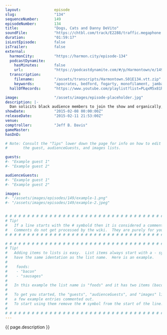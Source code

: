 ```yaml
---
layout:               episode
slug:                 "134"
sequenceNumber:       149
episodeNumber:        134
title:                "Dogs, Cats and Danny DeVito"
soundFile:            "https://chtbl.com/track/E2288/traffic.megaphone.fm/STA8793200116.mp3"
duration:             "01:59:17"
isLostEpisode:        false
isTrailer:            false
external:
  harmonCity:         "https://harmon.city/episode-134"
  podcastDynamite:
    hasMinutes:       false
    url:              "https://podcastdynamite.com/#/p/Harmontown/e/149/134"
  transcription:
    filename:         "/assets/transcripts/Harmontown.S01E134.vtt.zip"
    keywords:         "apocrates, bedford, fogarty, monofilament, jamba, laguardia, druggies, gatehouse, noxious, post-racial, recycle, armors, fueled, quaid, recycling, whistling, intuition, mono, leroy, goldblum, nicholas, devito, bungalow, passport, murdoch"
  hallOfRecords:      "https://www.youtube.com/playlist?list=PLqxM5x81hNOZTjp7WCyOV7mTVoAi8IiIa"

image:                "/assets/images/episode-placeholder.jpg"
description: |-
  Dan solicits black audience members to join the show and organically, not by force or anything, they engage in a rap battle. Guest Greg Proops returns and adds a nice layer of insanity to our Shadow Run campaign.
showDate:             "2015-02-08 00:00:00Z"
releaseDate:          "2015-02-11 21:53:00Z"
venue:                
comptroller:          "Jeff B. Davis"
gameMaster:           
hasDnD:               

# Note: Consult the "Tips" lower down the page for info on how to edit
#       the guest, audienceGuests, and images lists.

guests:
#- "Example guest 1"
#- "Example guest 2"

audienceGuests:
#- "Example guest 1"
#- "Example guest 2"

images:
#- "/assets/images/episodes/149/example-1.png"
#- "/assets/images/episodes/149/example-2.jpeg"


# # # # # # # # # # # # # # # # # # # # # # # # # # # # # # # # # # # # # # # # # # # # #
# Tip!
#   If a line starts with the # symbold then it is considered a comment.
#   Comments do not get processed by the wiki.  They are purely for your information.
# # # # # # # # # # # # # # # # # # # # # # # # # # # # # # # # # # # # # # # # # # # # #

# # # # # # # # # # # # # # # # # # # # # # # # # # # # # # # # # # # # # # # # # # # # #
# Tip!
#   Adding items to lists is easy.  List items always start with a - symbol and have
#   have the same identation as the list name.  Here is an example.
#
#    foods:
#    - "bacon"
#    - "sausages"
#
#   In this example the list name is "foods" and it has two items (bacon, and sausages).
#
#   To get you started, the "guests", "audienceGuests", and "images" lists below have
#   a few example entries commented out.
#   To start using them remove the # symbol from the start of the line.
#
# # # # # # # # # # # # # # # # # # # # # # # # # # # # # # # # # # # # # # # # # # # # #
---
```


<!-- The episode description will be rendered here -->
{{ page.description }}

<!-- Add your content BELOW here -->
<!-- vvvvvvvvvvvvvvvvvvvvvvvvvvv -->




<!-- ^^^^^^^^^^^^^^^^^^^^^^^^^^^ -->
<!-- Add your content ABOVE here -->

<!-- The episode gallery will be rendered here -->